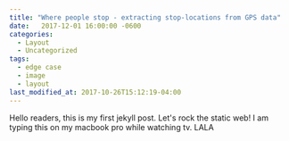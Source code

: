 ```yaml
---
title: "Where people stop - extracting stop-locations from GPS data"
date:   2017-12-01 16:00:00 -0600
categories:
  - Layout
  - Uncategorized
tags:
  - edge case
  - image
  - layout
last_modified_at: 2017-10-26T15:12:19-04:00
---
```


Hello readers, this is my first jekyll post. Let's rock the static web! I am typing this on my macbook pro while watching tv. LALA